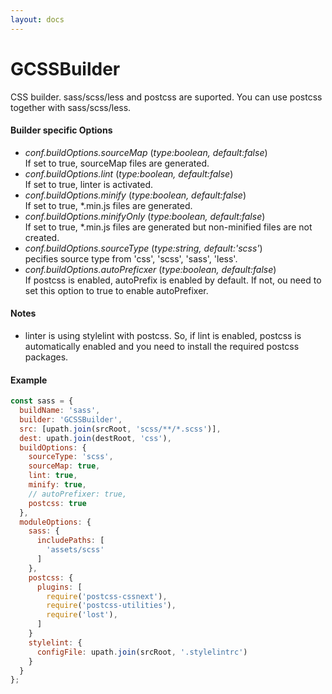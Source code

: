 ```yaml
---
layout: docs
---
```


# GCSSBuilder
CSS builder. sass/scss/less and postcss are suported. You can use postcss together with sass/scss/less.

#### Builder specific Options
  - <em>conf.buildOptions.sourceMap</em> (<i>type:boolean, default:false</i>)<br>
    If set to true, sourceMap files are generated.
  - <em>conf.buildOptions.lint</em> (<i>type:boolean, default:false</i>)<br>
    If set to true, linter is activated.
  - <em>conf.buildOptions.minify</em> (<i>type:boolean, default:false</i>)<br>
    If set to true, *.min.js files are generated.
  - <em>conf.buildOptions.minifyOnly</em> (<i>type:boolean, default:false</i>)<br>
    If set to true, *.min.js files are generated but non-minified files are not created.
  - <em>conf.buildOptions.sourceType</em> (<i>type:string, default:'scss'</i>)<br>
    pecifies source type from 'css', 'scss', 'sass', 'less'.
  - <em>conf.buildOptions.autoPreficxer</em> (<i>type:boolean, default:false</i>)<br>
    If postcss is enabled, autoPrefix is enabled by default. If not, ou need to set this option to true to enable autoPrefixer.<br>

#### Notes
  - linter is using stylelint with postcss. So, if lint is enabled, postcss is automatically enabled and you need to install the required postcss packages.

#### Example
```javascript
const sass = {
  buildName: 'sass',
  builder: 'GCSSBuilder',
  src: [upath.join(srcRoot, 'scss/**/*.scss')],
  dest: upath.join(destRoot, 'css'),
  buildOptions: {
    sourceType: 'scss',
    sourceMap: true,
    lint: true,
    minify: true,
    // autoPrefixer: true,
    postcss: true
  },
  moduleOptions: {
    sass: {
      includePaths: [
        'assets/scss'
      ]
    },
    postcss: {
      plugins: [
        require('postcss-cssnext'),
        require('postcss-utilities'),
        require('lost'),
      ]
    }
    stylelint: {
      configFile: upath.join(srcRoot, '.stylelintrc')
    }
  }
};
```
